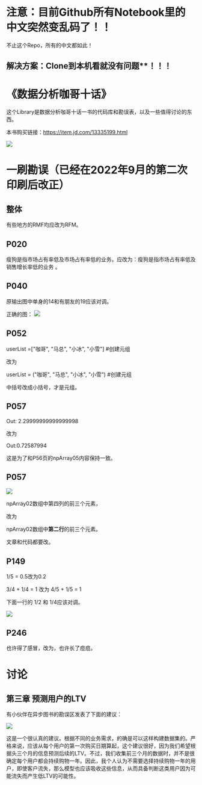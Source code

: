# 注意：目前Github所有Notebook里的中文突然变乱码了！！
不止这个Repo，所有的中文都如此！
## **解决方案**：Clone到本机看就没有问题**！！！
# 《数据分析咖哥十话》
这个Library是数据分析咖哥十话一书的代码库和勘误表，以及一些值得讨论的东西。


本书购买链接：https://item.jd.com/13335199.html

![](https://img-blog.csdnimg.cn/bce1b5ef95f342fdbd9808bc3eb563b5.png)

# 一刷勘误（已经在2022年9月的第二次印刷后改正）
## 整体
有些地方的RMF均应改为RFM。
## P020
 瘦狗是指市场占有率低及市场占有率低的业务。应改为：瘦狗是指市场占有率低及销售增长率低的业务 。

## P040
原输出图中单身的14和有朋友的19应该对调。

正确的图：
![](https://img-blog.csdnimg.cn/7d42afe3ce034ac387e6babc78caaeb8.png)

## P052
userList =["咖哥", "马总", "小冰", "小雪"] #创建元组

改为

userList = ("咖哥", "马总", "小冰", "小雪") #创建元组

中括号改成小括号，才是元组。

## P057
Out: 2.29999999999999998

改为

Out:0.72587994

这是为了和P56页的npArray05内容保持一致。
## P057
![](https://img-blog.csdnimg.cn/1d80e778092041bb8869bb4764142010.png)

npArray02数组中第四列的前三个元素，

改为

npArray02数组中**第二行**的前三个元素。

文章和代码都要改。
## P149
1/5 = 0.5改为0.2

3/4 + 1/4 = 1 改为 4/5 + 1/5 = 1

下面一行的 1/2 和 1/4应该对调。

![](https://img-blog.csdnimg.cn/7db8cb5efb1e4037bd6b29d4cf7cb3ba.png)

## P246

也许得了感冒，改为，也许长了痘痘。


# 讨论

## 第三章 预测用户的LTV

有小伙伴在异步图书的勘误区发表了下面的建议：

![](https://img-blog.csdnimg.cn/7e28cce8124d44249a19c51fb3ead75d.jpeg)

这是一个很认真的建议。根据不同的业务需求，的确是可以这样构建数据集的。严格来说，应该从每个用户的第一次购买日期算起，这个建议很好，因为我们希望根据头三个月的信息预测后续的LTV。不过，我们收集前三个月的数据时，并不是很确定每个用户都会持续购物一年。因此，我个人认为不需要选择持续购物一年的用户，即使客户流失，那么模型也应该吸收这些信息，从而具备判断这类用户因为可能流失而产生低LTV的可能性。
